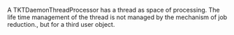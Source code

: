 A TKTDaemonThreadProcessor has a thread as space of processing. The life time management of the thread is not managed by the mechanism of job reduction., but for a third user object.

